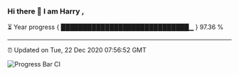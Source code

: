 ### Hi there 👋 I am Harry , 

⏳ Year progress { █████████████████████████████▁ } 97.36 %

---

⏰ Updated on Tue, 22 Dec 2020 07:56:52 GMT

![Progress Bar CI](https://github.com/duykhang68/duykhang68/workflows/Progress%20Bar%20CI/badge.svg)
